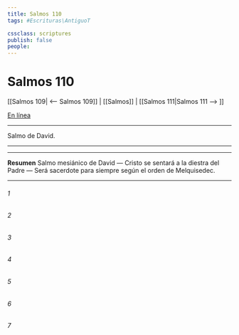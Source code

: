 ```yaml
---
title: Salmos 110
tags: #Escrituras\AntiguoT

cssclass: scriptures
publish: false
people:
---
```


# Salmos 110
[[Salmos 109| <-- Salmos 109]] | [[Salmos]] | [[Salmos 111|Salmos 111 --> ]]

[En línea](https://churchofjesuschrist.org/study/scriptures/ot/ps/110?lang=spa)

---
Salmo de David.

---

---
__Resumen__
Salmo mesiánico de David — Cristo se sentará a la diestra del Padre — Será sacerdote para siempre según el orden de Melquisedec.

---
###### 1 


###### 2 


###### 3 


###### 4 


###### 5 


###### 6 


###### 7 


